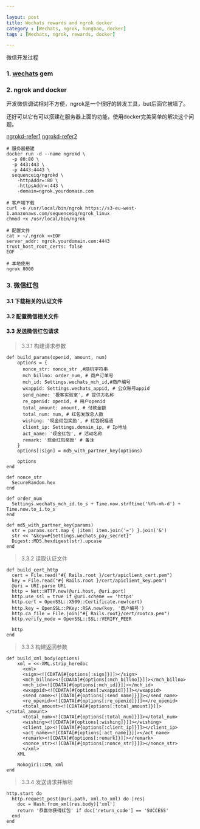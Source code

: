 ```yaml
---

layout: post
title: Wechats rewards and ngrok docker
category : [Wechats, ngrok, hongbao, docker]
tags : [Wechats, ngrok, rewards, docker]

---
```


微信开发过程

### 1. [wechats](https://github.com/Eric-Guo/wechat) gem 

### 2. ngrok and docker

开发微信调试相对不方便，ngrok是一个很好的转发工具，but后面它被墙了。

还好可以它有可以搭建在服务器上面的功能，使用docker完美简单的解决这个问题。

[ngrokd-refer1](http://blog.neofung.org/%E6%9C%AC%E5%9C%B0dockers%E9%83%A8%E7%BD%B2ngrokd%E6%9C%8D%E5%8A%A1/) [ngrokd-refer2](http://blog.sequenceiq.com/blog/2014/10/09/ngrok-docker/)


    # 服务器搭建
    docker run -d --name ngrokd \
      -p 80:80 \
      -p 443:443 \
      -p 4443:4443 \
      sequenceiq/ngrokd \
        -httpAddr=:80 \
        -httpsAddr=:443 \
        -domain=ngrok.yourdomain.com
        
    # 客户端下载
    curl -o /usr/local/bin/ngrok https://s3-eu-west-1.amazonaws.com/sequenceiq/ngrok_linux
    chmod +x /usr/local/bin/ngrok
    
    # 配置文件
    cat > ~/.ngrok <<EOF
    server_addr: ngrok.yourdomain.com:4443
    trust_host_root_certs: false
    EOF
    
    # 本地使用
    ngrok 8000

### 3. 微信红包

#### 3.1 下载相关的认证文件

#### 3.2 配置微信相关文件

#### 3.3 发送微信红包请求

> 3.3.1 构建请求参数

    def build_params(openid, amount, num)
        options = {
          nonce_str: nonce_str ,#随机字符串
          mch_billno: order_num, # 商户订单号
          mch_id: Settings.wechats_mch_id,#商户编号
          wxappid: Settings.wechats_appid, # 公众账号appid
          send_name: '极客实验室', # 提供方名称
          re_openid: openid, # 用户openid
          total_amount: amount, # 付款金额
          total_num: num, # 红包发放总人数
          wishing: '现金红包奖励', # 红包祝福语
          client_ip: Settings.domain_ip, # Ip地址
          act_name: '现金红包', # 活动名称
          remark: '现金红包奖励' # 备注
        }
        options[:sign] = md5_with_partner_key(options)

        options
    end

    def nonce_str
      SecureRandom.hex
    end

    def order_num
      Settings.wechats_mch_id.to_s + Time.now.strftime('%Y%-m%-d') + Time.now.to_i.to_s
    end

    def md5_with_partner_key(params)
      str = params.sort.map { |item| item.join('=') }.join('&')
      str << "&key=#{Settings.wechats_pay_secret}"
      Digest::MD5.hexdigest(str).upcase
    end


> 3.3.2 读取认证文件

    def build_cert_http
      cert = File.read("#{ Rails.root }/cert/apiclient_cert.pem")
      key = File.read("#{ Rails.root }/cert/apiclient_key.pem")
      @uri = URI.parse URL
      http = Net::HTTP.new(@uri.host, @uri.port)
      http.use_ssl = true if @uri.scheme == 'https'
      http.cert = OpenSSL::X509::Certificate.new(cert)
      http.key = OpenSSL::PKey::RSA.new(key, '商户编号')
      http.ca_file = File.join("#{ Rails.root}/cert/rootca.pem")
      http.verify_mode = OpenSSL::SSL::VERIFY_PEER
      
      http
    end


> 3.3.3 构建返回参数

    def build_xml_body(options)
        xml = <<-XML.strip_heredoc
          <xml>
          <sign><![CDATA[#{options[:sign]}]]></sign>
          <mch_billno><![CDATA[#{options[:mch_billno]}]]></mch_billno>
          <mch_id><![CDATA[#{options[:mch_id]}]]></mch_id>
          <wxappid><![CDATA[#{options[:wxappid]}]]></wxappid>
          <send_name><![CDATA[#{options[:send_name]}]]></send_name>
          <re_openid><![CDATA[#{options[:re_openid]}]]></re_openid>
          <total_amount><![CDATA[#{options[:total_amount]}]]></total_amount>
          <total_num><![CDATA[#{options[:total_num]}]]></total_num>
          <wishing><![CDATA[#{options[:wishing]}]]></wishing>
          <client_ip><![CDATA[#{options[:client_ip]}]]></client_ip>
          <act_name><![CDATA[#{options[:act_name]}]]></act_name>
          <remark><![CDATA[#{options[:remark]}]]></remark>
          <nonce_str><![CDATA[#{options[:nonce_str]}]]></nonce_str>
          </xml>
        XML

        Nokogiri::XML xml
    end


> 3.3.4 发送请求并解析

    http.start do
      http.request_post(@uri.path, xml.to_xml) do |res|
        doc = Hash.from_xml(res.body)['xml']
        return '恭喜你获得红包' if doc['return_code'] == 'SUCCESS'
      end
    end
